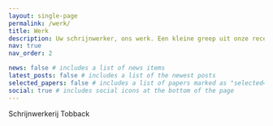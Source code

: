 ```yaml
---
layout: single-page
permalink: /werk/
title: Werk
description: Uw schrijnwerker, ons werk. Een kleine greep uit onze recente realisaties. Meer info. Neem zeker contact op
nav: true
nav_order: 2

news: false # includes a list of news items
latest_posts: false # includes a list of the newest posts
selected_papers: false # includes a list of papers marked as "selected={true}"
social: true # includes social icons at the bottom of the page
---
```


Schrijnwerkerij Tobback

